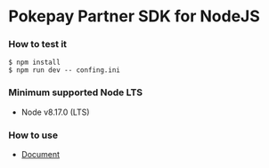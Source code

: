 # Pokepay Partner SDK for NodeJS

### How to test it
```
$ npm install
$ npm run dev -- confing.ini
```

### Minimum supported Node LTS
- Node v8.17.0 (LTS)

### How to use
- [Document](https://github.com/pokepay/pokepay-partner-node-sdk/blob/main/docs/index.md)


